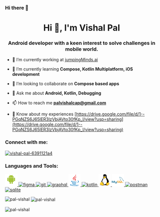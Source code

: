 ### Hi there 👋

<h1 align="center">Hi 👋, I'm Vishal Pal</h1>
<h3 align="center">Android developer with a keen interest to solve challenges in mobile world.</h3>

- 🔭 I’m currently working at [jumpingMinds.ai](https://play.google.com/store/apps/details?id=com.jumpingminds)

- 🌱 I’m currently learning **Compose, Kotlin Multiplatform, iOS development**

- 👯 I’m looking to collaborate on **Compose based apps**

- 💬 Ask me about **Android, Kotlin, Debugging**

- 📫 How to reach me **palvishalcap@gmail.com**

- 📄 Know about my experiences [https://drive.google.com/file/d/1--PGqNZS6J65lER3lzVbjAVto30fKp_l/view?usp=sharing](https://drive.google.com/file/d/1--PGqNZS6J65lER3lzVbjAVto30fKp_l/view?usp=sharing)

<h3 align="left">Connect with me:</h3>
<p align="left">
<a href="https://linkedin.com/in/vishal-pal-6391121a4" target="blank"><img align="center" src="https://raw.githubusercontent.com/rahuldkjain/github-profile-readme-generator/master/src/images/icons/Social/linked-in-alt.svg" alt="vishal-pal-6391121a4" height="30" width="40" /></a>
</p>

<h3 align="left">Languages and Tools:</h3>
<p align="left"> <a href="https://developer.android.com" target="_blank" rel="noreferrer"> <img src="https://raw.githubusercontent.com/devicons/devicon/master/icons/android/android-original-wordmark.svg" alt="android" width="40" height="40"/> </a> <a href="https://www.figma.com/" target="_blank" rel="noreferrer"> <img src="https://www.vectorlogo.zone/logos/figma/figma-icon.svg" alt="figma" width="40" height="40"/> </a> <a href="https://git-scm.com/" target="_blank" rel="noreferrer"> <img src="https://www.vectorlogo.zone/logos/git-scm/git-scm-icon.svg" alt="git" width="40" height="40"/> </a> <a href="https://graphql.org" target="_blank" rel="noreferrer"> <img src="https://www.vectorlogo.zone/logos/graphql/graphql-icon.svg" alt="graphql" width="40" height="40"/> </a> <a href="https://www.java.com" target="_blank" rel="noreferrer"> <img src="https://raw.githubusercontent.com/devicons/devicon/master/icons/java/java-original.svg" alt="java" width="40" height="40"/> </a> <a href="https://kotlinlang.org" target="_blank" rel="noreferrer"> <img src="https://www.vectorlogo.zone/logos/kotlinlang/kotlinlang-icon.svg" alt="kotlin" width="40" height="40"/> </a> <a href="https://www.linux.org/" target="_blank" rel="noreferrer"> <img src="https://raw.githubusercontent.com/devicons/devicon/master/icons/linux/linux-original.svg" alt="linux" width="40" height="40"/> </a> <a href="https://www.mysql.com/" target="_blank" rel="noreferrer"> <img src="https://raw.githubusercontent.com/devicons/devicon/master/icons/mysql/mysql-original-wordmark.svg" alt="mysql" width="40" height="40"/> </a> <a href="https://postman.com" target="_blank" rel="noreferrer"> <img src="https://www.vectorlogo.zone/logos/getpostman/getpostman-icon.svg" alt="postman" width="40" height="40"/> </a> <a href="https://www.sqlite.org/" target="_blank" rel="noreferrer"> <img src="https://www.vectorlogo.zone/logos/sqlite/sqlite-icon.svg" alt="sqlite" width="40" height="40"/> </a> </p>

<p><img align="left" src="https://github-readme-stats.vercel.app/api/top-langs?username=pal-vishal&show_icons=true&locale=en&layout=compact" alt="pal-vishal" /></p>

<p>&nbsp;<img align="center" src="https://github-readme-stats.vercel.app/api?username=pal-vishal&show_icons=true&locale=en" alt="pal-vishal" /></p>

<p><img align="center" src="https://github-readme-streak-stats.herokuapp.com/?user=pal-vishal&" alt="pal-vishal" /></p>
